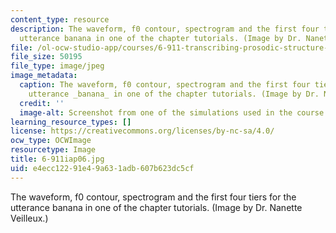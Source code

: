 ```yaml
---
content_type: resource
description: The waveform, f0 contour, spectrogram and the first four tiers for the
  utterance banana in one of the chapter tutorials. (Image by Dr. Nanette Veilleux.)
file: /ol-ocw-studio-app/courses/6-911-transcribing-prosodic-structure-of-spoken-utterances-with-tobi-january-iap-2006/e4ecc12291e49a631adb607b623dc5cf_6-911iap06.jpg
file_size: 50195
file_type: image/jpeg
image_metadata:
  caption: The waveform, f0 contour, spectrogram and the first four tiers for the
    utterance _banana_ in one of the chapter tutorials. (Image by Dr. Nanette Veilleux.)
  credit: ''
  image-alt: Screenshot from one of the simulations used in the course.
learning_resource_types: []
license: https://creativecommons.org/licenses/by-nc-sa/4.0/
ocw_type: OCWImage
resourcetype: Image
title: 6-911iap06.jpg
uid: e4ecc122-91e4-9a63-1adb-607b623dc5cf
---
```

The waveform, f0 contour, spectrogram and the first four tiers for the utterance banana in one of the chapter tutorials. (Image by Dr. Nanette Veilleux.)